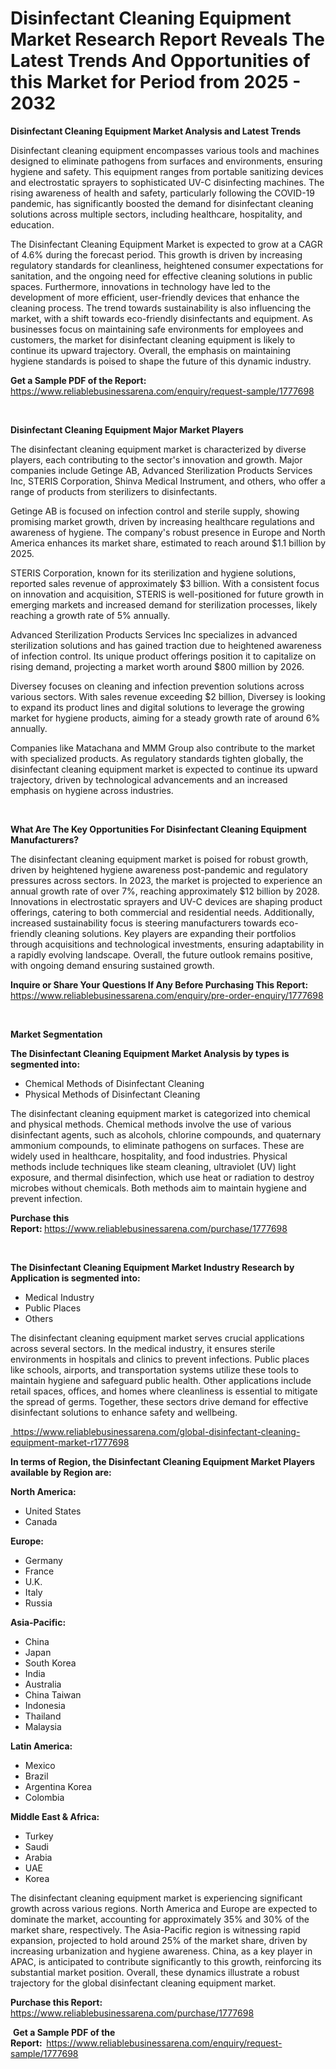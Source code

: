 <p><h1>Disinfectant Cleaning Equipment Market Research Report Reveals The Latest Trends And Opportunities of this Market for Period from 2025 - 2032</h1></p><p><strong>Disinfectant Cleaning Equipment Market Analysis and Latest Trends</strong></p>
<p><p>Disinfectant cleaning equipment encompasses various tools and machines designed to eliminate pathogens from surfaces and environments, ensuring hygiene and safety. This equipment ranges from portable sanitizing devices and electrostatic sprayers to sophisticated UV-C disinfecting machines. The rising awareness of health and safety, particularly following the COVID-19 pandemic, has significantly boosted the demand for disinfectant cleaning solutions across multiple sectors, including healthcare, hospitality, and education.</p><p>The Disinfectant Cleaning Equipment Market is expected to grow at a CAGR of 4.6% during the forecast period. This growth is driven by increasing regulatory standards for cleanliness, heightened consumer expectations for sanitation, and the ongoing need for effective cleaning solutions in public spaces. Furthermore, innovations in technology have led to the development of more efficient, user-friendly devices that enhance the cleaning process. The trend towards sustainability is also influencing the market, with a shift towards eco-friendly disinfectants and equipment. As businesses focus on maintaining safe environments for employees and customers, the market for disinfectant cleaning equipment is likely to continue its upward trajectory. Overall, the emphasis on maintaining hygiene standards is poised to shape the future of this dynamic industry.</p></p>
<p><strong>Get a Sample PDF of the Report:&nbsp;</strong> <a href="https://www.reliablebusinessarena.com/enquiry/request-sample/1777698?utm_campaign=2217&utm_medium=2&utm_source=Github&utm_content=ia&utm_term=13042025&utm_id=disinfectant-cleaning-equipment">https://www.reliablebusinessarena.com/enquiry/request-sample/1777698</a></p>
<p>&nbsp;</p>
<p><strong>Disinfectant Cleaning Equipment Major Market Players</strong></p>
<p><p>The disinfectant cleaning equipment market is characterized by diverse players, each contributing to the sector's innovation and growth. Major companies include Getinge AB, Advanced Sterilization Products Services Inc, STERIS Corporation, Shinva Medical Instrument, and others, who offer a range of products from sterilizers to disinfectants.</p><p>Getinge AB is focused on infection control and sterile supply, showing promising market growth, driven by increasing healthcare regulations and awareness of hygiene. The company's robust presence in Europe and North America enhances its market share, estimated to reach around $1.1 billion by 2025.</p><p>STERIS Corporation, known for its sterilization and hygiene solutions, reported sales revenue of approximately $3 billion. With a consistent focus on innovation and acquisition, STERIS is well-positioned for future growth in emerging markets and increased demand for sterilization processes, likely reaching a growth rate of 5% annually.</p><p>Advanced Sterilization Products Services Inc specializes in advanced sterilization solutions and has gained traction due to heightened awareness of infection control. Its unique product offerings position it to capitalize on rising demand, projecting a market worth around $800 million by 2026.</p><p>Diversey focuses on cleaning and infection prevention solutions across various sectors. With sales revenue exceeding $2 billion, Diversey is looking to expand its product lines and digital solutions to leverage the growing market for hygiene products, aiming for a steady growth rate of around 6% annually.</p><p>Companies like Matachana and MMM Group also contribute to the market with specialized products. As regulatory standards tighten globally, the disinfectant cleaning equipment market is expected to continue its upward trajectory, driven by technological advancements and an increased emphasis on hygiene across industries.</p></p>
<p>&nbsp;</p>
<p><strong>What Are The Key Opportunities For Disinfectant Cleaning Equipment Manufacturers?</strong></p>
<p><p>The disinfectant cleaning equipment market is poised for robust growth, driven by heightened hygiene awareness post-pandemic and regulatory pressures across sectors. In 2023, the market is projected to experience an annual growth rate of over 7%, reaching approximately $12 billion by 2028. Innovations in electrostatic sprayers and UV-C devices are shaping product offerings, catering to both commercial and residential needs. Additionally, increased sustainability focus is steering manufacturers towards eco-friendly cleaning solutions. Key players are expanding their portfolios through acquisitions and technological investments, ensuring adaptability in a rapidly evolving landscape. Overall, the future outlook remains positive, with ongoing demand ensuring sustained growth.</p></p>
<p><strong>Inquire or Share Your Questions If Any Before Purchasing This Report:</strong> <a href="https://www.reliablebusinessarena.com/enquiry/pre-order-enquiry/1777698?utm_campaign=2217&utm_medium=2&utm_source=Github&utm_content=ia&utm_term=13042025&utm_id=disinfectant-cleaning-equipment">https://www.reliablebusinessarena.com/enquiry/pre-order-enquiry/1777698</a></p>
<p>&nbsp;</p>
<p><strong>Market Segmentation</strong></p>
<p><strong>The Disinfectant Cleaning Equipment Market Analysis by types is segmented into:</strong></p>
<p><ul><li>Chemical Methods of Disinfectant Cleaning</li><li>Physical Methods of Disinfectant Cleaning</li></ul></p>
<p><p>The disinfectant cleaning equipment market is categorized into chemical and physical methods. Chemical methods involve the use of various disinfectant agents, such as alcohols, chlorine compounds, and quaternary ammonium compounds, to eliminate pathogens on surfaces. These are widely used in healthcare, hospitality, and food industries. Physical methods include techniques like steam cleaning, ultraviolet (UV) light exposure, and thermal disinfection, which use heat or radiation to destroy microbes without chemicals. Both methods aim to maintain hygiene and prevent infection.</p></p>
<p><strong>Purchase this Report:&nbsp;</strong><a href="https://www.reliablebusinessarena.com/purchase/1777698?utm_campaign=2217&utm_medium=2&utm_source=Github&utm_content=ia&utm_term=13042025&utm_id=disinfectant-cleaning-equipment">https://www.reliablebusinessarena.com/purchase/1777698</a></p>
<p>&nbsp;</p>
<p><strong>The Disinfectant Cleaning Equipment Market Industry Research by Application is segmented into:</strong></p>
<p><ul><li>Medical Industry</li><li>Public Places</li><li>Others</li></ul></p>
<p><p>The disinfectant cleaning equipment market serves crucial applications across several sectors. In the medical industry, it ensures sterile environments in hospitals and clinics to prevent infections. Public places like schools, airports, and transportation systems utilize these tools to maintain hygiene and safeguard public health. Other applications include retail spaces, offices, and homes where cleanliness is essential to mitigate the spread of germs. Together, these sectors drive demand for effective disinfectant solutions to enhance safety and wellbeing.</p></p>
<p><a href="https://www.reliablebusinessarena.com/global-disinfectant-cleaning-equipment-market-r1777698?utm_campaign=2217&utm_medium=2&utm_source=Github&utm_content=ia&utm_term=13042025&utm_id=disinfectant-cleaning-equipment">&nbsp;https://www.reliablebusinessarena.com/global-disinfectant-cleaning-equipment-market-r1777698</a></p>
<p><strong>In terms of Region, the Disinfectant Cleaning Equipment Market Players available by Region are:</strong></p>
<p>
    <p> <strong> North America: </strong>
        <ul>
            <li>United States</li>
            <li>Canada</li>
        </ul>
        </p> 
    <p> <strong> Europe: </strong>
        <ul>
            <li>Germany</li>
            <li>France</li>
            <li>U.K.</li>
            <li>Italy</li>
            <li>Russia</li>
        </ul>
        </p> 
    <p> <strong> Asia-Pacific: </strong>
        <ul>
            <li>China</li>
            <li>Japan</li>
            <li>South Korea</li>
            <li>India</li>
            <li>Australia</li>
            <li>China Taiwan</li>
            <li>Indonesia</li>
            <li>Thailand</li>
            <li>Malaysia</li>
        </ul>
        </p> 
    <p> <strong> Latin America: </strong>
        <ul>
            <li>Mexico</li>
            <li>Brazil</li>
            <li>Argentina Korea</li>
            <li>Colombia</li>
        </ul>
        </p> 
    <p> <strong> Middle East & Africa: </strong>
        <ul>
            <li>Turkey</li>
            <li>Saudi</li>
            <li>Arabia</li>
            <li>UAE</li>
            <li>Korea</li>
        </ul>
    </p>
    </p>
<p><p>The disinfectant cleaning equipment market is experiencing significant growth across various regions. North America and Europe are expected to dominate the market, accounting for approximately 35% and 30% of the market share, respectively. The Asia-Pacific region is witnessing rapid expansion, projected to hold around 25% of the market share, driven by increasing urbanization and hygiene awareness. China, as a key player in APAC, is anticipated to contribute significantly to this growth, reinforcing its substantial market position. Overall, these dynamics illustrate a robust trajectory for the global disinfectant cleaning equipment market.</p></p>
<p><strong>Purchase this Report: </strong><a href="https://www.reliablebusinessarena.com/purchase/1777698?utm_campaign=2217&utm_medium=2&utm_source=Github&utm_content=ia&utm_term=13042025&utm_id=disinfectant-cleaning-equipment">https://www.reliablebusinessarena.com/purchase/1777698</a></p>
<p>&nbsp;<strong>Get a Sample PDF of the Report:&nbsp;&nbsp;</strong><a href="https://www.reliablebusinessarena.com/enquiry/request-sample/1777698?utm_campaign=2217&utm_medium=2&utm_source=Github&utm_content=ia&utm_term=13042025&utm_id=disinfectant-cleaning-equipment">https://www.reliablebusinessarena.com/enquiry/request-sample/1777698</a></p>
<p><strong></strong></p>
<p><p></p><p></p><p></p></p>